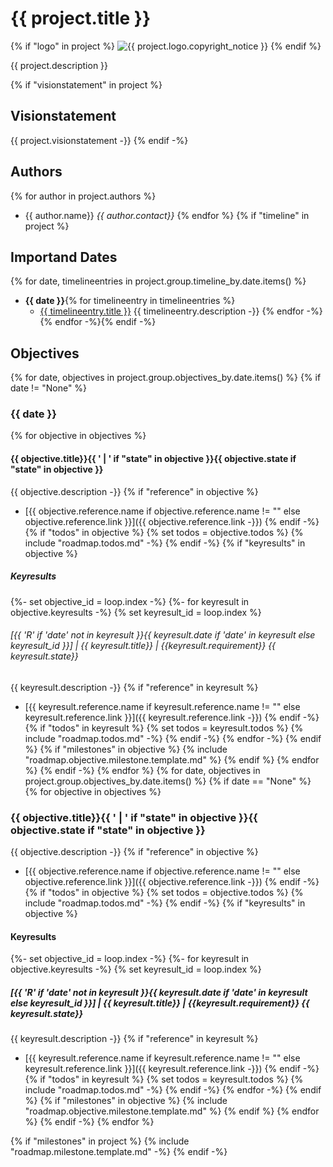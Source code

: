 # {{ project.title }}
{% if "logo" in project %}
<img src="{{ project.logo.filename }}" alt="{{ project.logo.copyright_notice }}"/>
{% endif %}

{{ project.description }}

{% if "visionstatement" in project %}
## Visionstatement
{{ project.visionstatement -}}
{% endif -%}
## Authors
{% for author in project.authors %}
- {{ author.name}} *{{ author.contact}}*
{% endfor %}
{% if "timeline" in project %}
## Importand Dates
{% for date, timelineentries in project.group.timeline_by.date.items() %}
- **{{ date }}**{% for timelineentry in timelineentries %}
    - <u>{{ timelineentry.title }}</u>
      {{ timelineentry.description -}}
{% endfor -%}
{% endfor -%}{% endif -%}

## Objectives
{% for date, objectives in project.group.objectives_by.date.items() %}
{% if date != "None" %}
### {{ date }}
{% for objective in objectives %}
#### {{ objective.title}}{{ ' | ' if "state" in objective }}{{ objective.state if "state" in objective }}
{{ objective.description -}}
{% if "reference" in objective %}
- [{{ objective.reference.name if objective.reference.name != "" else objective.reference.link }}]({{ objective.reference.link -}})
{% endif -%}
{% if "todos" in objective %}
{% set todos = objective.todos %}
{% include "roadmap.todos.md" -%}
{% endif -%}
{% if "keyresults" in objective %}
##### Keyresults
{%- set objective_id = loop.index -%} 
{%- for keyresult in objective.keyresults -%}
{% set keyresult_id = loop.index %}
###### [{{ 'R' if 'date' not in keyresult  }}{{ keyresult.date if 'date' in keyresult else keyresult_id  }}] | {{ keyresult.title}} | {{keyresult.requirement}} {{ keyresult.state}}
{{ keyresult.description -}}
{% if "reference" in keyresult %}
- [{{ keyresult.reference.name if keyresult.reference.name != "" else keyresult.reference.link }}]({{ keyresult.reference.link -}})
{% endif -%}
{% if "todos" in keyresult %}
{% set todos = keyresult.todos %}
{% include "roadmap.todos.md" -%}
{% endif -%}
{% endfor -%}
{% endif %}
{% if "milestones" in objective %}
{% include "roadmap.objective.milestone.template.md" %}
{% endif %}
{% endfor %}
{% endif -%}
{% endfor %}
{% for date, objectives in project.group.objectives_by.date.items() %}
{% if date == "None" %}
{% for objective in objectives %}
### {{ objective.title}}{{ ' | ' if "state" in objective }}{{ objective.state if "state" in objective }}
{{ objective.description -}}
{% if "reference" in objective %}
- [{{ objective.reference.name if objective.reference.name != "" else objective.reference.link }}]({{ objective.reference.link -}})
{% endif -%}
{% if "todos" in objective %}
{% set todos = objective.todos %}
{% include "roadmap.todos.md" -%}
{% endif -%}
{% if "keyresults" in objective %}
#### Keyresults
{%- set objective_id = loop.index -%} 
{%- for keyresult in objective.keyresults -%}
{% set keyresult_id = loop.index %}
##### [{{ 'R' if 'date' not in keyresult  }}{{ keyresult.date if 'date' in keyresult else keyresult_id  }}] | {{ keyresult.title}} | {{keyresult.requirement}} {{ keyresult.state}}
{{ keyresult.description -}}
{% if "reference" in keyresult %}
- [{{ keyresult.reference.name if keyresult.reference.name != "" else keyresult.reference.link }}]({{ keyresult.reference.link -}})
{% endif -%}
{% if "todos" in keyresult %}
{% set todos = keyresult.todos %}
{% include "roadmap.todos.md" -%}
{% endif -%}
{% endfor -%}
{% endif %}
{% if "milestones" in objective %}
{% include "roadmap.objective.milestone.template.md" %}
{% endif %}
{% endfor %}
{% endif -%}
{% endfor %}

{% if "milestones" in project %}
{% include "roadmap.milestone.template.md" -%}
{% endif -%}